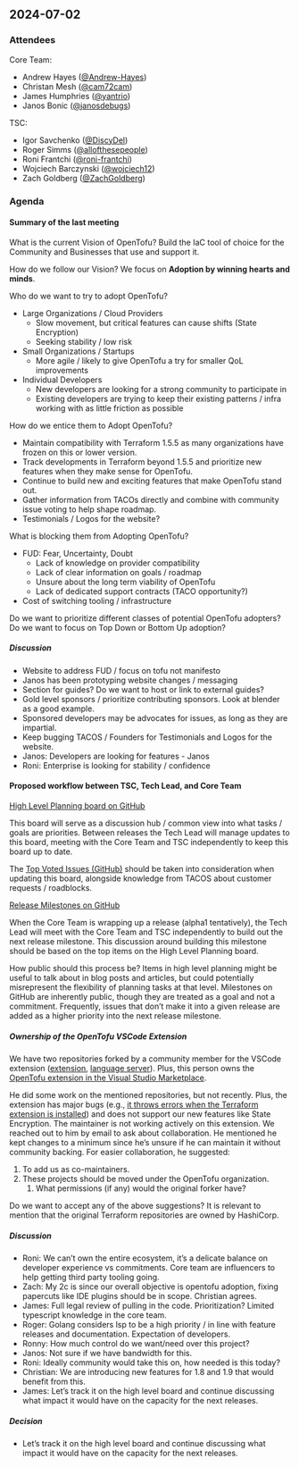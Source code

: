 ## 2024-07-02

### Attendees

Core Team:

- Andrew Hayes ([@Andrew-Hayes](https://github.com/Andrew-Hayes))
- Christan Mesh ([@cam72cam](https://github.com/cam72cam))
- James Humphries ([@yantrio](https://github.com/Yantrio))
- Janos Bonic ([@janosdebugs](https://github.com/janosdebugs))

TSC:

- Igor Savchenko ([@DiscyDel](https://github.com/DicsyDel))
- Roger Simms ([@allofthesepeople](https://github.com/allofthesepeople))
- Roni Frantchi ([@roni-frantchi](https://github.com/roni-frantchi))
- Wojciech Barczynski ([@wojciech12](https://github.com/wojciech12))
- Zach Goldberg ([@ZachGoldberg](https://github.com/ZachGoldberg))

### Agenda

#### Summary of the last meeting

What is the current Vision of OpenTofu? Build the IaC tool of choice for the Community and Businesses that use and support it.

How do we follow our Vision?  We focus on **Adoption by winning hearts and minds**.

Who do we want to try to adopt OpenTofu?

- Large Organizations / Cloud Providers
    - Slow movement, but critical features can cause shifts (State Encryption)
    - Seeking stability / low risk
- Small Organizations / Startups
    - More agile / likely to give OpenTofu a try for smaller QoL improvements
- Individual Developers
    - New developers are looking for a strong community to participate in
    - Existing developers are trying to keep their existing patterns / infra working with as little friction as possible

How do we entice them to Adopt OpenTofu?

- Maintain compatibility with Terraform 1.5.5 as many organizations have frozen on this or lower version.
- Track developments in Terraform beyond 1.5.5 and prioritize new features when they make sense for OpenTofu.
- Continue to build new and exciting features that make OpenTofu stand out.
- Gather information from TACOs directly and combine with community issue voting to help shape roadmap.
- Testimonials / Logos for the website?

What is blocking them from Adopting OpenTofu?

- FUD: Fear, Uncertainty, Doubt
    - Lack of knowledge on provider compatibility
    - Lack of clear information on goals / roadmap
    - Unsure about the long term viability of OpenTofu
    - Lack of dedicated support contracts (TACO opportunity?)
- Cost of switching tooling / infrastructure

Do we want to prioritize different classes of potential OpenTofu adopters?  Do we want to focus on Top Down or Bottom Up adoption?

##### Discussion

- Website to address FUD / focus on tofu not manifesto
- Janos has been prototyping website changes / messaging
- Section for guides?  Do we want to host or link to external guides?
- Gold level sponsors / prioritize contributing sponsors.  Look at blender as a good example.
- Sponsored developers may be advocates for issues, as long as they are impartial.
- Keep bugging TACOS / Founders for Testimonials and Logos for the website.
- Janos: Developers are looking for features - Janos
- Roni: Enterprise is looking for stability / confidence

#### Proposed workflow between TSC, Tech Lead, and Core Team

[High Level Planning board on GitHub](https://github.com/orgs/opentofu/projects/9/views/1)

This board will serve as a discussion hub / common view into what tasks / goals are priorities. Between releases the Tech Lead will manage updates to this board, meeting with the Core Team and TSC independently to keep this board up to date.

The [Top Voted Issues (GitHub)](https://github.com/opentofu/opentofu/issues/1496) should be taken into consideration when updating this board, alongside knowledge from TACOS about customer requests / roadblocks.

[Release Milestones on GitHub](https://github.com/opentofu/opentofu/milestone/7)

When the Core Team is wrapping up a release (alpha1 tentatively), the Tech Lead will meet with the Core Team and TSC independently to build out the next release milestone.  This discussion around building this milestone should be based on the top items on the High Level Planning board.

How public should this process be?  Items in high level planning might be useful to talk about in blog posts and articles, but could potentially misrepresent the flexibility of planning tasks at that level.  Milestones on GitHub are inherently public, though they are treated as a goal and not a commitment.  Frequently, issues that don’t make it into a given release are added as a higher priority into the next release milestone.

##### Ownership of the OpenTofu VSCode Extension

We have two repositories forked by a community member for the VSCode extension ([extension](https://github.com/gamunu/vscode-opentofu), [language server](https://github.com/gamunu/opentofu-ls)). Plus, this person owns the [OpenTofu extension in the Visual Studio Marketplace](https://marketplace.visualstudio.com/items?itemName=gamunu.opentofu).

He did some work on the mentioned repositories, but not recently. Plus, the extension has major bugs (e.g., [it throws errors when the Terraform extension is installed](https://github.com/gamunu/vscode-opentofu/issues/88)) and does not support our new features like State Encryption. The maintainer is not working actively on this extension.
We reached out to him by email to ask about collaboration. He mentioned he kept changes to a minimum since he’s unsure if he can maintain it without community backing. For easier collaboration, he suggested:

1. To add us as co-maintainers.
2. These projects should be moved under the OpenTofu organization.
    1. What permissions (if any) would the original forker have?

Do we want to accept any of the above suggestions? It is relevant to mention that the original Terraform repositories are owned by HashiCorp.

##### Discussion

- Roni: We can’t own the entire ecosystem, it’s a delicate balance on developer experience vs commitments.  Core team are influencers to help getting third party tooling going.
- Zach: My 2c is since our overall objective is opentofu adoption, fixing papercuts like IDE plugins should be in scope. Christian agrees.
- James: Full legal review of pulling in the code.  Prioritization?  Limited typescript knowledge in the core team.
- Roger: Golang considers lsp to be a high priority / in line with feature releases and documentation.  Expectation of developers.
- Ronny: How much control do we want/need over this project?
- Janos: Not sure if we have bandwidth for this.
- Roni: Ideally community would take this on, how needed is this today?
- Christian: We are introducing new features for 1.8 and 1.9 that would benefit from this.
- James: Let’s track it on the high level board and continue discussing what impact it would have on the capacity for the next releases.

##### Decision

- Let’s track it on the high level board and continue discussing what impact it would have on the capacity for the next releases.

